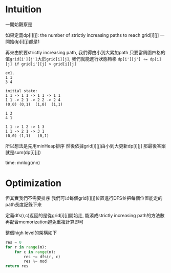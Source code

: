 # Intuition

一開始觀察是

如果定義dp[i][j]: the number of strictly increasing paths to reach grid[i][j]
一開始dp[i][j]都是1

再來由於要strictly increasing path, 我們得由小到大累加path
只要當周圍四格的值`grid[i'][j']`大於`grid[i][j]`, 我們就能進行狀態轉移
`dp[i'][j'] += dp[i][j] if grid[i'][j] > grid[i][j]`

```
ex1.
1 1
3 4

initial state:
1 1 -> 1 1 -> 1 1 -> 1 1
1 1 -> 2 1 -> 2 2 -> 2 4
(0,0) (0,1)  (1,0)  (1,1)

1 3
4 1

1 1 -> 1 2 -> 1 3
1 1 -> 2 1 -> 3 1
(0,0) (1,1)   (0,1)
```

所以想法是先用minHeap排序
然後依據grid[i][j]由小到大更新dp[i][j]
那最後答案就是sum(dp[i][j])

time: mnlog(mn)

# Optimization

但其實我們不需要排序
我們可以每個grid[i][j]位置進行DFS並把每個位置能走的path長度記錄下來

定義dfs(r,c)返回的是從grid[i][j]開始走, 能湊成strictly increasing path的方法數
再配合memorization避免重複計算即可

整個high level的架構如下
```py
res = 0
for r in range(m):
    for c in range(n):
        res += dfs(r, c)
        res %= mod
return res
```

